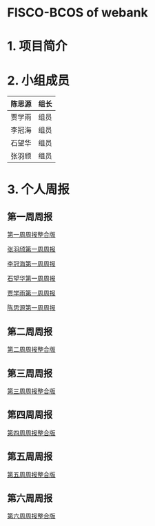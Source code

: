 # FISCO-BCOS of webank

# 1. 项目简介



# 2. 小组成员

| 陈思源 | 组长 |
| :----: | :--- |
| 贾学雨 | 组员 |
| 李冠海 | 组员 |
| 石望华 | 组员 |
| 张羽颀 | 组员 |



# 3. 个人周报
## 第一周周报
[第一周周报整合版](https://github.com/blockchaingroup4/webank/blob/master/%E5%91%A8%E6%8A%A5/week_1.md)  

[张羽颀第一周周报](https://github.com/blockchaingroup4/webank/blob/master/%E5%91%A8%E6%8A%A5/%E7%AC%AC%E4%B8%80%E5%91%A8/%E5%BC%A0%E7%BE%BD%E9%A2%80_%E7%AC%AC%E4%B8%80%E5%91%A8%E5%91%A8%E6%8A%A5.md)  

[李冠海第一周周报](https://github.com/blockchaingroup4/webank/blob/master/%E5%91%A8%E6%8A%A5/%E7%AC%AC%E4%B8%80%E5%91%A8/%E6%9D%8E%E5%86%A0%E6%B5%B7_%E7%AC%AC%E4%B8%80%E5%91%A8%E5%91%A8%E6%8A%A5.md)  

[石望华第一周周报](https://github.com/blockchaingroup4/webank/blob/master/%E5%91%A8%E6%8A%A5/%E7%AC%AC%E4%B8%80%E5%91%A8/%E7%9F%B3%E6%9C%9B%E5%8D%8E_%E7%AC%AC%E4%B8%80%E5%91%A8%E5%91%A8%E6%8A%A5.md)  
 
[贾学雨第一周周报](https://github.com/blockchaingroup4/webank/blob/master/%E5%91%A8%E6%8A%A5/%E7%AC%AC%E4%B8%80%E5%91%A8/%E8%B4%BE%E5%AD%A6%E9%9B%A8_%E7%AC%AC%E4%B8%80%E5%91%A8%E5%91%A8%E6%8A%A5.md)  

[陈思源第一周周报](https://github.com/blockchaingroup4/webank/blob/master/%E5%91%A8%E6%8A%A5/%E7%AC%AC%E4%B8%80%E5%91%A8/%E9%99%88%E6%80%9D%E6%BA%90_%E7%AC%AC%E4%B8%80%E5%91%A8%E5%91%A8%E6%8A%A5.md)  

## 第二周周报
[第二周周报整合版](https://github.com/blockchaingroup4/webank/blob/master/%E5%91%A8%E6%8A%A5/week_2.md)  

## 第三周周报
[第三周周报整合版](https://github.com/blockchaingroup4/webank/blob/master/%E5%91%A8%E6%8A%A5/week_3.md)

## 第四周周报
[第四周周报整合版](https://github.com/blockchaingroup4/webank/blob/master/%E5%91%A8%E6%8A%A5/week_4.md)

## 第五周周报
[第五周周报整合版](https://github.com/blockchaingroup4/webank/blob/master/%E5%91%A8%E6%8A%A5/week_5.md)

## 第六周周报
[第六周周报整合版](https://github.com/blockchaingroup4/webank/blob/master/%E5%91%A8%E6%8A%A5/week_6.md)
